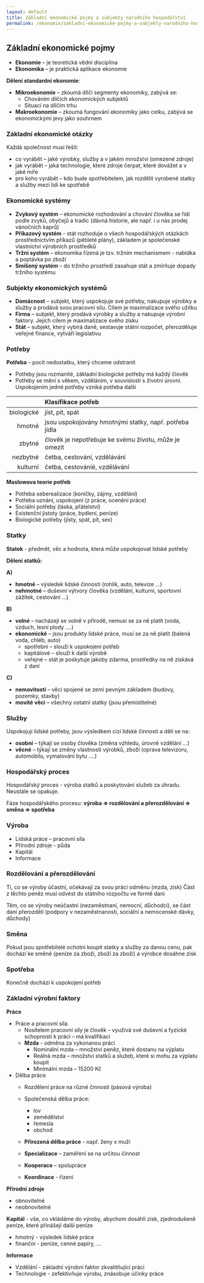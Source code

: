 ```yaml
---
layout: default
title: Základní ekonomické pojmy a subjekty národního hospodářství
permalink: /ekonomie/zakladni-ekonomicke-pojmy-a-subjekty-narodniho-hospodarstvi/
---
```


Základní ekonomické pojmy
-------------------------

- **Ekonomie** – je teoretická vědní disciplína
- **Ekonomika** – je praktická aplikace ekonomie

**Dělení standardní ekonomie**:
- **Mikroekonomie** – zkoumá dílčí segmenty ekonomiky, zabývá se:
    - Chováním dílčích ekonomických subjektů
    - Situací na dílčím trhu 
- **Makroekonomie** – zkoumá fungování ekonomiky jako celku, zabývá se ekonomickými jevy jako souhrnem

### Základní ekonomické otázky

Každá společnost musí řešit:
- co vyrábět – jaké výrobky, služby a v jakém množství (omezené zdroje)
- jak vyrábět – jaká technologie, které zdroje čerpat, které dovážet a v jaké míře
- pro koho vyrábět – kdo bude spotřebitelem, jak rozdělit vyrobené statky a služby mezi lidi ke spotřebě

### Ekonomické systémy

- **Zvykový systém** – ekonomické rozhodování a chování člověka se řídí podle zvyků, obyčejů a tradic (dávná historie, ale např. i u nás prodej vánočních kaprů)
- **Příkazový systém** - stát rozhoduje o všech hospodářských otázkách prostřednictvím příkazů (pětileté plány), základem je společenské vlastnictví výrobních prostředků
- **Tržní systém** – ekonomika řízená je tzv. tržním  mechanismem - nabídka a poptávka po zboží
- **Smíšený systém** – do tržního prostředí zasahuje stát a zmírňuje dopady tržního systému

### Subjekty ekonomických systémů

- **Domácnost** – subjekt, který uspokojuje  své potřeby, nakupuje výrobky a služby a prodává svou pracovní sílu. Cílem je maximalizace svého užitku
- **Firma** – subjekt, který prodává výrobky a služby  a  nakupuje výrobní faktory. Jejich cílem je maximalizace svého zisku
- **Stát** – subjekt, který vybírá daně, sestavuje státní rozpočet, přerozděluje veřejné finance, vytváří legislativu

### Potřeby

**Potřeba** – pocit nedostatku, který chceme odstranit
- Potřeby jsou rozmanité, základní biologické potřeby má každý člověk
- Potřeby se mění s věkem, vzděláním, v souvislosti s životní úrovní. Uspokojením jedné potřeby vzniká potřeba další

|            | Klasifikace potřeb                                     |
|-----------:|:-------------------------------------------------------|
| biologické | jíst, pít, spát                                        |
| hmotné     | jsou uspokojovány hmotnými statky, např. potřeba jídla |
| zbytné     | člověk je nepotřebuje ke svému životu, může je omezit  |
| nezbytné   | četba, cestování, vzdělávání                           |
| kulturní   | četba, cestováníé, vzdělávání                          |

**Maslowova teorie potřeb**
- Potřeba seberealizace (koníčky, zájmy, vzdělání)
- Potřeba uznání, uspokojení (z práce, ocenění práce)
- Sociální potřeby (láska, přátelství)
- Existenční jistoty (práce, bydlení, peníze)
- Biologické potřeby (jísty, spát, pít, sex)

### Statky

**Statek** - předmět, věc a hodnota, která může  uspokojovat lidské potřeby

**Dělení statků:**  

**A)**
- **hmotné** – výsledek lidské činnosti (rohlík, auto, televize …)
- **nehmotné** – duševní výtvory člověka (vzdělání, kulturní, sportovní zážitek, cestování …)

**B)**
- **volné** – nacházejí se volně v přírodě, nemusí se za ně platit (voda, vzduch, lesní plody ….)
- **ekonomické** – jsou produkty lidské práce, musí se za ně platit (balená voda, chléb, auto)
	- spotřební – slouží k uspokojení potřeb
	- kapitálové – slouží k další výrobě
	- veřejné – stát je poskytuje jakoby zdarma, prostředky na ně získává z daní

**C)**
- **nemovitosti** – věci spojené se zemí pevným základem (budovy, pozemky, stavby)
- **movité věci** – všechny ostatní statky (jsou přemístitelné)

### Služby

Uspokojují lidské potřeby, jsou výsledkem cizí lidské činnosti a dělí se na:
- **osobní** – týkají se osoby člověka (změna vzhledu, úrovně vzdělání …)
- **věcné** – týkají se změny vlastností výrobků, zboží (oprava televizoru, automobilu, vymalování bytu ….)

### Hospodářský proces

Hospodářský proces - výroba statků a poskytování služeb za úhradu. Neustále se opakuje. 

Fáze hospodářského procesu:
**výroba => rozdělování a přerozdělování => směna => spotřeba**

### Výroba

- Lidská práce – pracovní síla
- Přírodní zdroje - půda
- Kapitál 
- Informace

### Rozdělování a přerozdělování

Ti, co se výroby účastní, očekávají za svou práci odměnu  (mzda, zisk) 
Část z těchto peněz musí odvést do státního rozpočtu  ve formě daní

Těm, co se výroby neúčastní  (nezaměstnaní, nemocní, důchodci), se část daní přerozdělí (podpory v nezaměstnanosti, sociální a nemocenské dávky, důchody)

### Směna

Pokud jsou spotřebitelé ochotni koupit statky a služby  za danou cenu, pak dochází ke směně (peníze za zboží, zboží za zboží) a výrobce dosáhne zisk

### Spotřeba

Konečně dochází k uspokojení potřeb

### Základní výrobní faktory

**Práce**
- Práce a pracovní síla
    - Nositelem pracovní síly je člověk – využívá své duševní a fyzické schopnosti k práci – má kvalifikaci
    - **Mzda** - odměna za vykonanou práci
        - Nominální mzda – množství peněz, které 	dostanu na výplatu
        - Reálná mzda – množství statků a služeb, 	které si mohu za výplatu koupit
        - Minimální mzda – 15200 Kč
- Dělba práce
    - Rozdělení práce na různé činnosti (pásová výroba)
    - Společenská dělba práce:
        - lov
        - zemědělství
        - řemesla
        - obchod

    - **Přirozená dělba práce** - např. ženy x muži
    - **Specializace** – zaměření se na určitou činnost
    - **Kooperace** – spolupráce	
    - **Koordinace** - řízení

**Přírodní zdroje**
- obnovitelné
- neobnovitelné

**Kapitál** - vše, co vkládáme do výroby, abychom dosáhli zisk, zjednodušeně peníze, které přinášejí další peníze
- hmotný - výsledek lidské práce
- finanční - peníze, cenné papíry, ...

**Informace**
- Vzdělání - základní výrobní faktor zkvalitňující práci
- Technologie - zefektivňuje výrobu, znásobuje účinky práce
